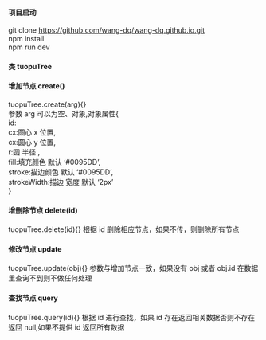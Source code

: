 #### 项目启动

git clone https://github.com/wang-dq/wang-dq.github.io.git</br>
npm install</br>
npm run dev</br>

#### 类 tuopuTree

#### 增加节点 create()

tuopuTree.create(arg){}</br>
参数 arg 可以为空、对象,对象属性{</br>
id:</br>
cx:圆心 x 位置,</br>
cx:圆心 y 位置,</br>
r:圆 半径 ,</br>
fill:填充颜色 默认 ‘#0095DD’,</br>
stroke:描边颜色 默认 ‘#0095DD’,</br>
strokeWidth:描边 宽度 默认 ‘2px’</br>
}

#### 增删除节点 delete(id)

tuopuTree.delete(id){}
根据 id 删除相应节点，如果不传，则删除所有节点

#### 修改节点 update

tuopuTree.update(obj){}
参数与增加节点一致，如果没有 obj 或者 obj.id 在数据里查询不到则不做任何处理

#### 查找节点 query

tuopuTree.query(id){}
根据 id 进行查找，如果 id 存在返回相关数据否则不存在返回 null,如果不提供 id 返回所有数据
